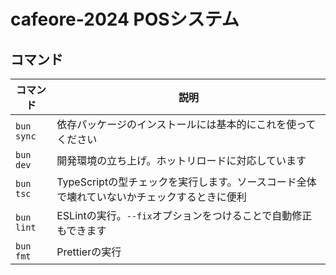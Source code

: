 # cafeore-2024 POSシステム

## コマンド

| コマンド   | 説明                                                                                       |
| ---------- | ------------------------------------------------------------------------------------------ |
| `bun sync` | 依存パッケージのインストールには基本的にこれを使ってください                               |
| `bun dev`  | 開発環境の立ち上げ。ホットリロードに対応しています                                         |
| `bun tsc`  | TypeScriptの型チェックを実行します。ソースコード全体で壊れていないかチェックするときに便利 |
| `bun lint` | ESLintの実行。`--fix`オプションをつけることで自動修正もできます                            |
| `bun fmt`  | Prettierの実行                                                                             |
